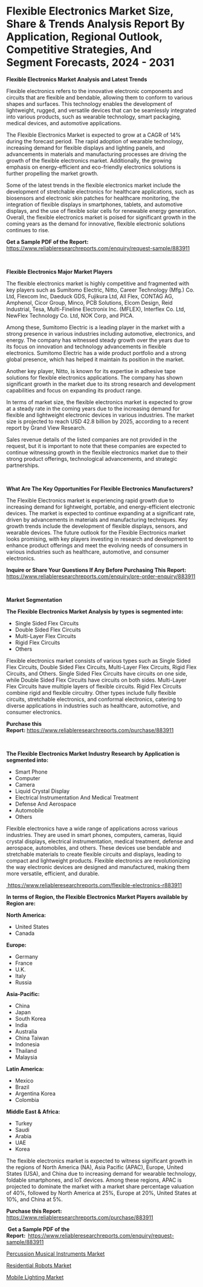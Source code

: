 <p><h1>Flexible Electronics Market Size, Share & Trends Analysis Report By Application, Regional Outlook, Competitive Strategies, And Segment Forecasts, 2024 - 2031</h1></p><p><strong>Flexible Electronics Market Analysis and Latest Trends</strong></p>
<p><p>Flexible electronics refers to the innovative electronic components and circuits that are flexible and bendable, allowing them to conform to various shapes and surfaces. This technology enables the development of lightweight, rugged, and versatile devices that can be seamlessly integrated into various products, such as wearable technology, smart packaging, medical devices, and automotive applications.</p><p>The Flexible Electronics Market is expected to grow at a CAGR of 14% during the forecast period. The rapid adoption of wearable technology, increasing demand for flexible displays and lighting panels, and advancements in materials and manufacturing processes are driving the growth of the flexible electronics market. Additionally, the growing emphasis on energy-efficient and eco-friendly electronics solutions is further propelling the market growth.</p><p>Some of the latest trends in the flexible electronics market include the development of stretchable electronics for healthcare applications, such as biosensors and electronic skin patches for healthcare monitoring, the integration of flexible displays in smartphones, tablets, and automotive displays, and the use of flexible solar cells for renewable energy generation. Overall, the flexible electronics market is poised for significant growth in the coming years as the demand for innovative, flexible electronic solutions continues to rise.</p></p>
<p><strong>Get a Sample PDF of the Report:&nbsp;</strong> <a href="https://www.reliableresearchreports.com/enquiry/request-sample/883911">https://www.reliableresearchreports.com/enquiry/request-sample/883911</a></p>
<p>&nbsp;</p>
<p><strong>Flexible Electronics Major Market Players</strong></p>
<p><p>The flexible electronics market is highly competitive and fragmented with key players such as Sumitomo Electric, Nitto, Career Technology (Mfg.) Co. Ltd, Flexcom Inc, Daeduck GDS, Fujikura Ltd, All Flex, CONTAG AG, Amphenol, Cicor Group, Minco, PCB Solutions, Elcom Design, Reid Industrial, Tesa, Multi-Fineline Electronix Inc. (MFLEX), Interflex Co. Ltd, NewFlex Technology Co. Ltd, NOK Corp, and PICA.</p><p>Among these, Sumitomo Electric is a leading player in the market with a strong presence in various industries including automotive, electronics, and energy. The company has witnessed steady growth over the years due to its focus on innovation and technology advancements in flexible electronics. Sumitomo Electric has a wide product portfolio and a strong global presence, which has helped it maintain its position in the market.</p><p>Another key player, Nitto, is known for its expertise in adhesive tape solutions for flexible electronics applications. The company has shown significant growth in the market due to its strong research and development capabilities and focus on expanding its product range.</p><p>In terms of market size, the flexible electronics market is expected to grow at a steady rate in the coming years due to the increasing demand for flexible and lightweight electronic devices in various industries. The market size is projected to reach USD 42.8 billion by 2025, according to a recent report by Grand View Research.</p><p>Sales revenue details of the listed companies are not provided in the request, but it is important to note that these companies are expected to continue witnessing growth in the flexible electronics market due to their strong product offerings, technological advancements, and strategic partnerships.</p></p>
<p>&nbsp;</p>
<p><strong>What Are The Key Opportunities For Flexible Electronics Manufacturers?</strong></p>
<p><p>The Flexible Electronics market is experiencing rapid growth due to increasing demand for lightweight, portable, and energy-efficient electronic devices. The market is expected to continue expanding at a significant rate, driven by advancements in materials and manufacturing techniques. Key growth trends include the development of flexible displays, sensors, and wearable devices. The future outlook for the Flexible Electronics market looks promising, with key players investing in research and development to enhance product offerings and meet the evolving needs of consumers in various industries such as healthcare, automotive, and consumer electronics.</p></p>
<p><strong>Inquire or Share Your Questions If Any Before Purchasing This Report:</strong> <a href="https://www.reliableresearchreports.com/enquiry/pre-order-enquiry/883911">https://www.reliableresearchreports.com/enquiry/pre-order-enquiry/883911</a></p>
<p>&nbsp;</p>
<p><strong>Market Segmentation</strong></p>
<p><strong>The Flexible Electronics Market Analysis by types is segmented into:</strong></p>
<p><ul><li>Single Sided Flex Circuits</li><li>Double Sided Flex Circuits</li><li>Multi-Layer Flex Circuits</li><li>Rigid Flex Circuits</li><li>Others</li></ul></p>
<p><p>Flexible electronics market consists of various types such as Single Sided Flex Circuits, Double Sided Flex Circuits, Multi-Layer Flex Circuits, Rigid Flex Circuits, and Others. Single Sided Flex Circuits have circuits on one side, while Double Sided Flex Circuits have circuits on both sides. Multi-Layer Flex Circuits have multiple layers of flexible circuits. Rigid Flex Circuits combine rigid and flexible circuitry. Other types include fully flexible circuits, stretchable electronics, and conformal electronics, catering to diverse applications in industries such as healthcare, automotive, and consumer electronics.</p></p>
<p><strong>Purchase this Report:&nbsp;</strong><a href="https://www.reliableresearchreports.com/purchase/883911">https://www.reliableresearchreports.com/purchase/883911</a></p>
<p>&nbsp;</p>
<p><strong>The Flexible Electronics Market Industry Research by Application is segmented into:</strong></p>
<p><ul><li>Smart Phone</li><li>Computer</li><li>Camera</li><li>Liquid Crystal Display</li><li>Electrical Instrumentation And Medical Treatment</li><li>Defense And Aerospace</li><li>Automobile</li><li>Others</li></ul></p>
<p><p>Flexible electronics have a wide range of applications across various industries. They are used in smart phones, computers, cameras, liquid crystal displays, electrical instrumentation, medical treatment, defense and aerospace, automobiles, and others. These devices use bendable and stretchable materials to create flexible circuits and displays, leading to compact and lightweight products. Flexible electronics are revolutionizing the way electronic devices are designed and manufactured, making them more versatile, efficient, and durable.</p></p>
<p><a href="https://www.reliableresearchreports.com/flexible-electronics-r883911">&nbsp;https://www.reliableresearchreports.com/flexible-electronics-r883911</a></p>
<p><strong>In terms of Region, the Flexible Electronics Market Players available by Region are:</strong></p>
<p>
    <p> <strong> North America: </strong>
        <ul>
            <li>United States</li>
            <li>Canada</li>
        </ul>
        </p> 
    <p> <strong> Europe: </strong>
        <ul>
            <li>Germany</li>
            <li>France</li>
            <li>U.K.</li>
            <li>Italy</li>
            <li>Russia</li>
        </ul>
        </p> 
    <p> <strong> Asia-Pacific: </strong>
        <ul>
            <li>China</li>
            <li>Japan</li>
            <li>South Korea</li>
            <li>India</li>
            <li>Australia</li>
            <li>China Taiwan</li>
            <li>Indonesia</li>
            <li>Thailand</li>
            <li>Malaysia</li>
        </ul>
        </p> 
    <p> <strong> Latin America: </strong>
        <ul>
            <li>Mexico</li>
            <li>Brazil</li>
            <li>Argentina Korea</li>
            <li>Colombia</li>
        </ul>
        </p> 
    <p> <strong> Middle East & Africa: </strong>
        <ul>
            <li>Turkey</li>
            <li>Saudi</li>
            <li>Arabia</li>
            <li>UAE</li>
            <li>Korea</li>
        </ul>
    </p>
    </p>
<p><p>The flexible electronics market is expected to witness significant growth in the regions of North America (NA), Asia Pacific (APAC), Europe, United States (USA), and China due to increasing demand for wearable technology, foldable smartphones, and IoT devices. Among these regions, APAC is projected to dominate the market with a market share percentage valuation of 40%, followed by North America at 25%, Europe at 20%, United States at 10%, and China at 5%.</p></p>
<p><strong>Purchase this Report: </strong><a href="https://www.reliableresearchreports.com/purchase/883911">https://www.reliableresearchreports.com/purchase/883911</a></p>
<p>&nbsp;<strong>Get a Sample PDF of the Report:&nbsp;&nbsp;</strong><a href="https://www.reliableresearchreports.com/enquiry/request-sample/883911">https://www.reliableresearchreports.com/enquiry/request-sample/883911</a></p>
<p><strong></strong></p>
<p><p><a href="https://github.com/hannahforsyth9786/Market-Research-Report-List-1/blob/main/percussion-musical-instruments-market.md">Percussion Musical Instruments Market</a></p><p><a href="https://github.com/daveutchsj/Market-Research-Report-List-1/blob/main/residential-robots-market.md">Residential Robots Market</a></p><p><a href="https://github.com/belaayi865/Market-Research-Report-List-1/blob/main/mobile-lighting-market.md">Mobile Lighting Market</a></p></p>